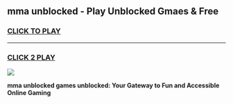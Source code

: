 
## mma unblocked - Play Unblocked Gmaes & Free
<h3>
<a href="https://news.freeplayer.one?title=mma_unblocked&ref=23F">CLICK TO PLAY</a></h3>
<hr>

<h3>
<a href="https://news.freeplayer.one?title=mma_unblocked&ref=23F">CLICK 2 PLAY</a>
  
</h3>

<a href="https://news.freeplayer.one?title=mma_unblocked&ref=23F/"><img src="https://clearcache.store/games.png"></a>


**mma unblocked games unblocked: Your Gateway to Fun and Accessible Online Gaming**
